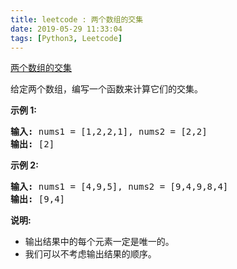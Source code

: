 ```yaml
---
title: leetcode : 两个数组的交集
date: 2019-05-29 11:33:04
tags: [Python3, Leetcode]
---
```


[两个数组的交集](https://leetcode-cn.com/problems/intersection-of-two-arrays/)

<p>给定两个数组，编写一个函数来计算它们的交集。</p>

<!-- more -->

<p><strong>示例 1:</strong></p>

<pre><strong>输入: </strong>nums1 = [1,2,2,1], nums2 = [2,2]
<strong>输出: </strong>[2]
</pre>

<p><strong>示例 2:</strong></p>

<pre><strong>输入: </strong>nums1 = [4,9,5], nums2 = [9,4,9,8,4]
<strong>输出: </strong>[9,4]</pre>

<p><strong>说明:</strong></p>

<ul>
	<li>输出结果中的每个元素一定是唯一的。</li>
	<li>我们可以不考虑输出结果的顺序。</li>
</ul>
